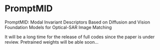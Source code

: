 # PromptMID
PromptMID: Modal Invariant Descriptors Based on Diffusion and Vision Foundation Models for Optical-SAR Image Matching

It will be a long time for the release of full codes since the paper is under review. Pretrained weights will be able soon...
